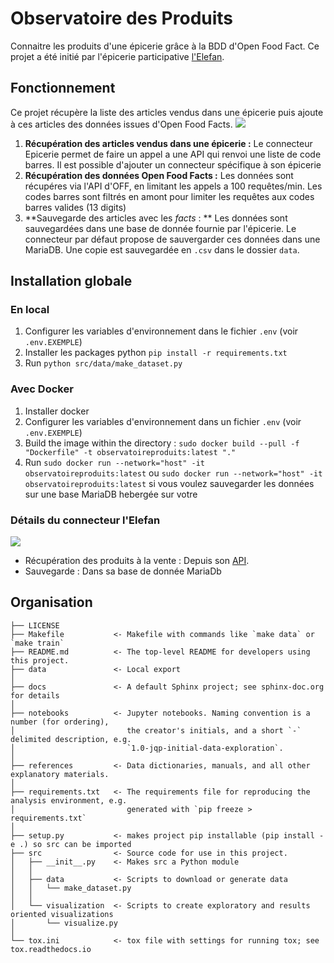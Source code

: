 Observatoire des Produits
==============================

Connaitre les produits d'une épicerie grâce à la BDD d'Open Food Fact. Ce projet a été initié par l'épicerie participative [l'Elefan](https://lelefan.org/).

## Fonctionnement

Ce projet récupère la liste des articles vendus dans une épicerie puis ajoute à ces articles des données issues d'Open Food Facts. 
![](https://static.openfoodfacts.org/images/logos/off-logo-horizontal-light.svg)

1. **Récupération des articles vendus dans une épicerie :** Le connecteur Epicerie permet de faire un appel a une API qui renvoi une liste de code barres. Il est possible d'ajouter un connecteur spécifique à son épicerie
1. **Récupération des données Open Food Facts :** Les données sont récupéres via l'API d'OFF, en limitant les appels a 100 requêtes/min. Les codes barres sont filtrés en amont pour limiter les requêtes aux codes barres valides (13 digits)
1. **Sauvegarde des articles avec les *facts* : ** Les données sont sauvegardées dans une base de donnée fournie par l'épicerie. Le connecteur par défaut propose de sauvergarder ces données dans une MariaDB. Une copie est sauvegardée en `.csv` dans le dossier `data`.

## Installation globale

### En local

1. Configurer les variables d'environnement dans le fichier `.env` (voir `.env.EXEMPLE`)
1. Installer les packages python `pip install -r requirements.txt`
1. Run `python src/data/make_dataset.py`

### Avec Docker

1. Installer docker
1. Configurer les variables d'environnement dans un fichier `.env` (voir `.env.EXEMPLE`)
1. Build the image within the directory : `sudo docker build --pull -f "Dockerfile" -t observatoireproduits:latest "."`
1. Run `sudo docker run --network="host" -it observatoireproduits:latest` ou `sudo docker run --network="host" -it observatoireproduits:latest` si vous voulez sauvegarder les données sur une base MariaDB hebergée sur votre 

### Détails du connecteur l'Elefan
![](https://lelefan.org/wp-content/uploads/2021/02/Lelefan-Logo-long-72@2x.png) 

* Récupération des produits à la vente : Depuis son [API](https://produits.lelefan.org/api/).
* Sauvegarde : Dans sa base de donnée MariaDb


Organisation
------------

    ├── LICENSE
    ├── Makefile           <- Makefile with commands like `make data` or `make train`
    ├── README.md          <- The top-level README for developers using this project.
    ├── data               <- Local export 
    │
    ├── docs               <- A default Sphinx project; see sphinx-doc.org for details
    │
    ├── notebooks          <- Jupyter notebooks. Naming convention is a number (for ordering),
    │                         the creator's initials, and a short `-` delimited description, e.g.
    │                         `1.0-jqp-initial-data-exploration`.
    │
    ├── references         <- Data dictionaries, manuals, and all other explanatory materials.
    │
    ├── requirements.txt   <- The requirements file for reproducing the analysis environment, e.g.
    │                         generated with `pip freeze > requirements.txt`
    │
    ├── setup.py           <- makes project pip installable (pip install -e .) so src can be imported
    ├── src                <- Source code for use in this project.
    │   ├── __init__.py    <- Makes src a Python module
    │   │
    │   ├── data           <- Scripts to download or generate data
    │   │   └── make_dataset.py
    │   │
    │   └── visualization  <- Scripts to create exploratory and results oriented visualizations
    │       └── visualize.py
    │
    └── tox.ini            <- tox file with settings for running tox; see tox.readthedocs.io


